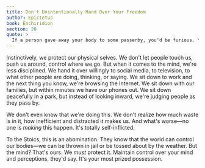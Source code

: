 ```yaml
---
title: Don't Unintentionally Hand Over Your Freedom
author: Epictetus
book: Enchiridion
section: 28
quote: >
  If a person gave away your body to some passerby, you'd be furious. Yet you hand over your mind to anyone who comes along, so they may abuse you, leaving it disturbed and troubled—have you no shame in that?
---
```


Instinctively, we protect our physical selves. We don't let people touch us, push us around, control where we go. But when it comes to the mind, we're less disciplined. We hand it over willingly to social media, to television, to what other people are doing, thinking, or saying. We sit down to work and the next thing you know, we're browsing the Internet. We sit down with our families, but within minutes we have our phones out. We sit down peacefully in a park, but instead of looking inward, we're judging people as they pass by.

We don't even know that we're doing this. We don't realize how much waste is in it, how inefficient and distracted it makes us. And what's worse—no one is _making_ this happen. It's totally self-inflicted.

To the Stoics, this is an abomination. They know that the world can control our bodies—we can be thrown in jail or be tossed about by the weather. But the mind? That's ours. We _must_ protect it. Maintain control over your mind and perceptions, they'd say. It's your most prized possession.
